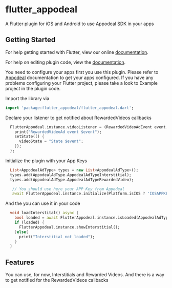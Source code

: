 # flutter_appodeal

A Flutter plugin for iOS and Android to use Appodeal SDK in your apps

## Getting Started

For help getting started with Flutter, view our online
[documentation](https://flutter.io/).

For help on editing plugin code, view the [documentation](https://flutter.io/platform-plugins/#edit-code).

You need to configure your apps first you use this plugin. Please refer to [Appodeal](https://www.appodeal.com/) documentation to get your apps configured.
If you have any problems configuring your Flutter project, please take a look to Example project in the plugin code.

Import the library via
``` dart
import 'package:flutter_appodeal/flutter_appodeal.dart';
```

Declare your listener to get notified about RewardedVideos callbacks
``` dart
  FlutterAppodeal.instance.videoListener = (RewardedVideoAdEvent event, {String rewardType, int rewardAmount}) {
    print("RewardedVideoAd event $event");
    setState(() {
      videoState = "State $event";
    });
  };
```

Initialize the plugin with your App Keys
``` dart
  List<AppodealAdType> types = new List<AppodealAdType>();
  types.add(AppodealAdType.AppodealAdTypeInterstitial);
  types.add(AppodealAdType.AppodealAdTypeRewardedVideo);

   // You should use here your APP Key from Appodeal
   await FlutterAppodeal.instance.initialize(Platform.isIOS ? 'IOSAPPKEY' : 'ANDROIDAPPKEY', types);
```

And the you can use it in your code
``` dart
  void loadInterstital() async {
    bool loaded = await FlutterAppodeal.instance.isLoaded(AppodealAdType.AppodealAdTypeInterstitial);
    if (loaded) {
      FlutterAppodeal.instance.showInterstitial();
    }else{
      print("Interstitial not loaded");
    }
  }
```

## Features

You can use, for now, Interstitials and Rewarded Videos. And there is a way to get notified for the RewardedVideos callbacks
